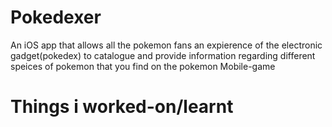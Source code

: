 # Pokedexer
An iOS app that allows all the pokemon fans an expierence of the electronic gadget(pokedex) to catalogue and provide information regarding different speices of pokemon that you find on the pokemon Mobile-game

# Things i worked-on/learnt

